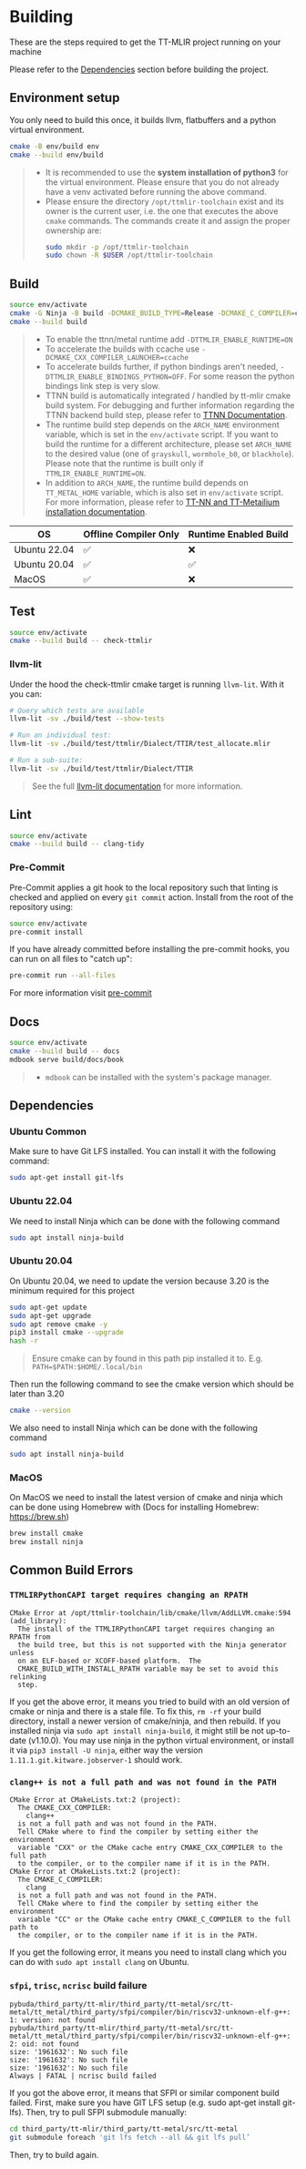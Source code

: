 # Building

These are the steps required to get the TT-MLIR project running on your machine

Please refer to the [Dependencies](#dependencies) section before building the project.

## Environment setup

You only need to build this once, it builds llvm, flatbuffers and a python virtual environment.

```bash
cmake -B env/build env
cmake --build env/build
```

> - It is recommended to use the **system installation of python3** for the virtual environment.
>   Please ensure that you do not already have a venv activated before running the above command.
> - Please ensure the directory `/opt/ttmlir-toolchain` exist and its
>   owner is the current user, i.e. the one that executes the above `cmake` commands.
>   The commands create it and assign the proper ownership are:
>     ```bash
>     sudo mkdir -p /opt/ttmlir-toolchain
>     sudo chown -R $USER /opt/ttmlir-toolchain
>     ```


## Build

```bash
source env/activate
cmake -G Ninja -B build -DCMAKE_BUILD_TYPE=Release -DCMAKE_C_COMPILER=clang -DCMAKE_CXX_COMPILER=clang++
cmake --build build
```

> - To enable the ttnn/metal runtime add `-DTTMLIR_ENABLE_RUNTIME=ON`
> - To accelerate the builds with ccache use `-DCMAKE_CXX_COMPILER_LAUNCHER=ccache`
> - To accelerate builds further, if python bindings aren't needed, `-DTTMLIR_ENABLE_BINDINGS_PYTHON=OFF`. For some reason the python bindings link step is very slow.
> - TTNN build is automatically integrated / handled by tt-mlir cmake build system.  For debugging and further information regarding the TTNN backend build step, please refer to [TTNN Documentation](https://tenstorrent.github.io/tt-metal/latest/ttnn/ttnn/installing.html).
> - The runtime build  step depends on the `ARCH_NAME` environment variable, which is set in the `env/activate` script.
>   If you want to build the runtime for a different architecture, please set `ARCH_NAME` to the desired value
>   (one of `grayskull`, `wormhole_b0`, or `blackhole`).
>   Please note that the runtime is built only if `TTMLIR_ENABLE_RUNTIME=ON`.
> - In addition to `ARCH_NAME`, the runtime build depends on `TT_METAL_HOME` variable,
>   which is also set in `env/activate` script.
>   For more information, please refer to
>   [TT-NN and TT-Metailium installation documentation](https://tenstorrent.github.io/tt-metal/latest/ttnn/ttnn/installing.html#step-4-install-and-start-using-tt-nn-and-tt-metalium).

| OS | Offline Compiler Only | Runtime Enabled Build |
|----|-----------------------|-----------------------|
| Ubuntu 22.04  | ✅ | ❌ |
| Ubuntu 20.04  | ✅ | ✅ |
| MacOS         | ✅ | ❌ |

## Test

```bash
source env/activate
cmake --build build -- check-ttmlir
```

### llvm-lit

Under the hood the check-ttmlir cmake target is running `llvm-lit`. With it you
can:

```bash
# Query which tests are available
llvm-lit -sv ./build/test --show-tests

# Run an individual test:
llvm-lit -sv ./build/test/ttmlir/Dialect/TTIR/test_allocate.mlir

# Run a sub-suite:
llvm-lit -sv ./build/test/ttmlir/Dialect/TTIR
```

> See the full [llvm-lit documentation](https://llvm.org/docs/CommandGuide/lit.html) for more information.

## Lint

```bash
source env/activate
cmake --build build -- clang-tidy
```

### Pre-Commit
Pre-Commit applies a git hook to the local repository such that linting is checked and applied on every `git commit` action. Install from the root of the repository using:

```bash
source env/activate
pre-commit install
```

If you have already committed before installing the pre-commit hooks, you can run on all files to "catch up":

```bash
pre-commit run --all-files
```

For more information visit [pre-commit](https://pre-commit.com/)

## Docs

```bash
source env/activate
cmake --build build -- docs
mdbook serve build/docs/book
```

> - `mdbook` can be installed with the system's package manager.

## Dependencies

### Ubuntu Common

Make sure to have Git LFS installed. You can install it with the following command:

```bash
sudo apt-get install git-lfs
```

### Ubuntu 22.04

We need to install Ninja which can be done with the following command

```bash
sudo apt install ninja-build
```

### Ubuntu 20.04

On Ubuntu 20.04, we need to update the version because 3.20 is the minimum required for this project

```bash
sudo apt-get update
sudo apt-get upgrade
sudo apt remove cmake -y
pip3 install cmake --upgrade
hash -r
```

> Ensure cmake can by found in this path pip installed it to. E.g. `PATH=$PATH:$HOME/.local/bin`

Then run the following command to see the cmake version which should be later than 3.20

```bash
cmake --version
```

We also need to install Ninja which can be done with the following command

```bash
sudo apt install ninja-build
```

### MacOS

On MacOS we need to install the latest version of cmake and ninja which can be done using Homebrew with (Docs for installing Homebrew: https://brew.sh)

```bash
brew install cmake
brew install ninja
```

## Common Build Errors

### `TTMLIRPythonCAPI target requires changing an RPATH`

```
CMake Error at /opt/ttmlir-toolchain/lib/cmake/llvm/AddLLVM.cmake:594 (add_library):
  The install of the TTMLIRPythonCAPI target requires changing an RPATH from
  the build tree, but this is not supported with the Ninja generator unless
  on an ELF-based or XCOFF-based platform.  The
  CMAKE_BUILD_WITH_INSTALL_RPATH variable may be set to avoid this relinking
  step.
```

If you get the above error, it means you tried to build with an old version of cmake or ninja and there is a stale file. To fix this, `rm -rf` your build directory, install a newer version of cmake/ninja, and then rebuild. If you installed ninja via `sudo apt install ninja-build`, it might still be not up-to-date (v1.10.0). You may use ninja in the python virtual environment, or install it via `pip3 install -U ninja`, either way the version `1.11.1.git.kitware.jobserver-1` should work.

### `clang++ is not a full path and was not found in the PATH`

```
CMake Error at CMakeLists.txt:2 (project):
  The CMAKE_CXX_COMPILER:
    clang++
  is not a full path and was not found in the PATH.
  Tell CMake where to find the compiler by setting either the environment
  variable "CXX" or the CMake cache entry CMAKE_CXX_COMPILER to the full path
  to the compiler, or to the compiler name if it is in the PATH.
CMake Error at CMakeLists.txt:2 (project):
  The CMAKE_C_COMPILER:
    clang
  is not a full path and was not found in the PATH.
  Tell CMake where to find the compiler by setting either the environment
  variable "CC" or the CMake cache entry CMAKE_C_COMPILER to the full path to
  the compiler, or to the compiler name if it is in the PATH.
```

If you get the following error, it means you need to install clang which you can do with `sudo apt install clang` on Ubuntu.

### `sfpi`, `trisc`, `ncrisc` build failure

```
pybuda/third_party/tt-mlir/third_party/tt-metal/src/tt-metal/tt_metal/third_party/sfpi/compiler/bin/riscv32-unknown-elf-g++: 1: version: not found
pybuda/third_party/tt-mlir/third_party/tt-metal/src/tt-metal/tt_metal/third_party/sfpi/compiler/bin/riscv32-unknown-elf-g++: 2: oid: not found
size: '1961632': No such file
size: '1961632': No such file
size: '1961632': No such file
Always | FATAL | ncrisc build failed
```

If you got the above error, it means that SFPI or similar component build failed. First, make sure you have GIT LFS setup (e.g. sudo apt-get install git-lfs). Then, try to pull SFPI submodule manually:

```bash
cd third_party/tt-mlir/third_party/tt-metal/src/tt-metal
git submodule foreach 'git lfs fetch --all && git lfs pull’
```

Then, try to build again.
